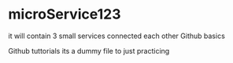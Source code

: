 # microService123
it will contain 3 small services connected each other
Github basics

Github tuttorials
its a dummy file to just practicing

